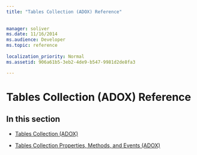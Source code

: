 ```yaml
---
title: "Tables Collection (ADOX) Reference"
 
 
manager: soliver
ms.date: 11/16/2014
ms.audience: Developer
ms.topic: reference
  
localization_priority: Normal
ms.assetid: 906a61b5-3eb2-4de9-b547-9981d2de8fa3

---
```


# Tables Collection (ADOX) Reference

## In this section

- [Tables Collection (ADOX)](tables-collection-adox.md)
    
- [Tables Collection Properties, Methods, and Events (ADOX)](tables-collection-properties-methods-and-events-adox.md)
    

